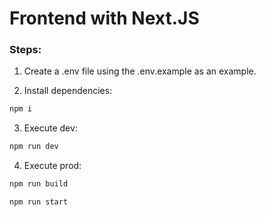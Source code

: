 
# Frontend with Next.JS

### Steps:

1) Create a .env file using the .env.example as an example.

2) Install dependencies:
```bash
npm i
```
3) Execute dev:
```bash
npm run dev
```

4) Execute prod:
```bash
npm run build

npm run start
```